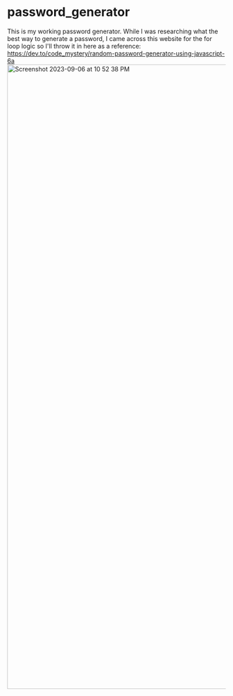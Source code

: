 # password_generator
This is my working password generator. While I was researching what the best way to generate a password, I came across this website for the for loop logic so I'll throw it in here as a reference: https://dev.to/code_mystery/random-password-generator-using-javascript-6a
<img width="1440" alt="Screenshot 2023-09-06 at 10 52 38 PM" src="https://github.com/peterkim1025/password_generator/assets/57886218/2f92bc7d-a25b-488c-8e9c-558171efc888">
